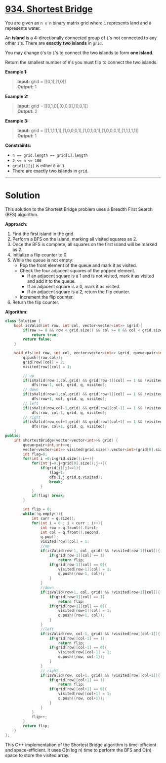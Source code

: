 # [934. Shortest Bridge](https://leetcode.com/problems/shortest-bridge/)

You are given an `n x n` binary matrix grid where `1` represents land and `0` represents water.

An **island** is a 4-directionally connected group of `1`'s not connected to any other `1`'s. There are **exactly two islands** in `grid`.

You may change `0`'s to `1`'s to connect the two islands to form **one island**.

Return the smallest number of `0`'s you must flip to connect the two islands.

**Example 1:**

>**Input:** grid = [[0,1],[1,0]]<br>
**Output:** 1

**Example 2:**

>**Input:** grid = [[0,1,0],[0,0,0],[0,0,1]]<br>
**Output:** 2

**Example 3:**

>**Input:** grid = [[1,1,1,1,1],[1,0,0,0,1],[1,0,1,0,1],[1,0,0,0,1],[1,1,1,1,1]]<br>
**Output:** 1
 

**Constraints:**

- `n == grid.length == grid[i].length`
- `2 <= n <= 100`
- `grid[i][j]` is either `0` or `1`.
- There are exactly two islands in `grid`.
---
# Solution

This solution to the Shortest Bridge problem uses a Breadth First Search (BFS) algorithm.

**Approach:**

1. Find the first island in the grid.
2. Perform a BFS on the island, marking all visited squares as 2.
3. Once the BFS is complete, all squares on the first island will be marked as 2.
4. Initialize a flip counter to 0.
5. While the queue is not empty:
    * Pop the front element of the queue and mark it as visited.
    * Check the four adjacent squares of the popped element.
        * If an adjacent square is a 1 and is not visited, mark it as visited and add it to the queue.
        * If an adjacent square is a 0, mark it as visited.
        * If an adjacent square is a 2, return the flip counter.
    * Increment the flip counter.
6. Return the flip counter.

**Algorithm:**

```c++
class Solution {
    bool isValid(int row, int col, vector<vector<int>> &grid){
        if(row >= 0 && row < grid.size() && col >= 0 && col < grid.size())
            return true;
        return false;
    }

    void dfs(int row, int col, vector<vector<int>> &grid, queue<pair<int,int>> &q, vector<vector<int>> &visited){
        q.push({row,col});
        grid[row][col] = 2;
        visited[row][col] = 1;

        // up
        if(isValid(row-1,col,grid) && grid[row-1][col] == 1 && !visited[row-1][col])
            dfs(row-1, col, grid, q, visited);
        // down
        if(isValid(row+1,col,grid) && grid[row+1][col] == 1 && !visited[row+1][col])
            dfs(row+1, col, grid, q, visited);
        // left
        if(isValid(row,col-1,grid) && grid[row][col-1] == 1 && !visited[row][col-1])
            dfs(row, col-1, grid, q, visited);
        // right
        if(isValid(row,col+1,grid) && grid[row][col+1] == 1 && !visited[row][col+1])
            dfs(row, col+1, grid, q, visited);
    }
public:
    int shortestBridge(vector<vector<int>>& grid) {
        queue<pair<int,int>>q;
        vector<vector<int>> visited(grid.size(),vector<int>(grid[0].size(),0));
        int flag=0;
        for(int i =0;i<grid.size();i++){
            for(int j=0;j<grid[0].size();j++){
                if(grid[i][j]==1){
                    flag=1;
                    dfs(i,j,grid,q,visited);
                    break;
                }
            }
            if(flag) break;
        }

        int flip = 0;
        while(!q.empty()){
            int curr = q.size();
            for(int i = 0 ; i < curr ; i++){
                int row = q.front().first;
                int col = q.front().second;
                q.pop();
                visited[row][col] = 1;
                //up
                if(isValid(row-1, col, grid) && !visited[row-1][col]){
                    if(grid[row-1][col] == 1)
                        return flip;
                    if(grid[row-1][col] == 0){
                        visited[row-1][col] = 1;
                        q.push({row-1, col});
                    }
                }
                //down
                if(isValid(row+1, col, grid) && !visited[row+1][col]){
                    if(grid[row+1][col] == 1)
                        return flip;
                    if(grid[row+1][col] == 0){
                        visited[row+1][col] = 1;
                        q.push({row+1, col});
                    }
                }
                //left
                if(isValid(row, col-1, grid) && !visited[row][col-1]){
                    if(grid[row][col-1] == 1)
                        return flip;
                    if(grid[row][col-1] == 0){
                        visited[row][col-1] = 1;
                        q.push({row, col-1});
                    }
                }
                // right
                if(isValid(row, col+1, grid) && !visited[row][col+1]){
                    if(grid[row][col+1] == 1)
                        return flip;
                    if(grid[row][col+1] == 0){
                        visited[row][col+1] = 1;
                        q.push({row, col+1});
                    }
                }
            }
            flip++;
        }
        return flip;
    }
};
```

This C++ implementation of the Shortest Bridge algorithm is time-efficient and space-efficient. It uses O(n log n) time to perform the BFS and O(n) space to store the visited array.